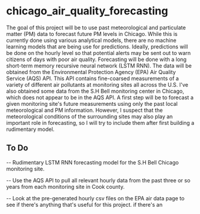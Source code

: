 # chicago_air_quality_forecasting
The goal of this project will be to use past meteorological and 
particulate matter (PM) data to forecast future PM levels in Chicago. 
While this is currently done using various analytical models, there are 
no machine learning models that are being use for predictions. Ideally, 
predictions will be done on the hourly level so that potential alerts 
may be sent out to warn citizens of days with poor air quality. 
Forecasting will be done with a long short-term memory recursive neural 
network (LSTM RNN). The data will be obtained from the Environmental 
Protection Agency (EPA) Air Quality Service (AQS) API. This API contains 
fine-coarsed measurements of a variety of different air pollutants at 
monitoring sites all across the U.S. I've also obtained some data from 
the S.H Bell monitoring center in Chicago, which does not appear to be 
in the AQS API. A first step will be to forecast a given monitoring 
site's future measurements using only the past local meteorological and 
PM information. However, I suspect that the meteorological conditions of 
the surrounding sites may also play an important role in forecasting, so 
I will try to include them after first building a rudimentary model.

## To Do

-- Rudimentary LSTM RNN forecasting model for the S.H Bell Chicago 
monitoring site.

-- Use the AQS API to pull all relevant hourly data from the past three 
or so years from each monitoring site in Cook county.

-- Look at the pre-generated hourly csv files on the EPA air data page 
to see if there's anything that's useful for this project.
if there's an
